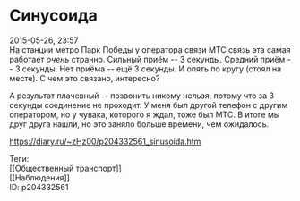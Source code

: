 Синусоида
==========

   
 2015-05-26, 23:57   
  На станции метро Парк Победы у оператора связи МТС связь эта самая работает  *очень*  странно. Сильный приём -- 3 секунды. Средний приём -- 3 секунды. Нет приёма -- ещё 3 секунды. И опять по кругу (стоял на месте). С чем это связано, интересно?   
   
 А результат плачевный -- позвонить никому нельзя, потому что за 3 секунды соединение не проходит. У меня был другой телефон с другим оператором, но у чувака, которого я ждал, тоже был МТС. В итоге мы друг друга нашли, но это заняло больше времени, чем ожидалось.   
    
 <https://diary.ru/~zHz00/p204332561_sinusoida.htm>   
   
 Теги:   
 [[Общественный транспорт]]   
 [[Наблюдения]]   
 ID: p204332561